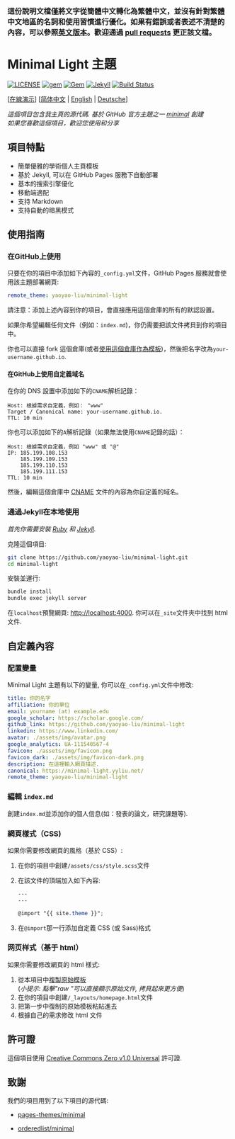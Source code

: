### 這份說明文檔僅將文字從簡體中文轉化為繁體中文，並沒有針對繁體中文地區的名詞和使用習慣進行優化。如果有錯誤或者表述不清楚的內容，可以參照[英文版本](https://github.com/yaoyao-liu/minimal-light/blob/main/README.md)。歡迎通過 [pull requests](https://github.com/yaoyao-liu/minimal-light/pulls) 更正該文檔。

# Minimal Light 主題

[![LICENSE](https://img.shields.io/github/license/yaoyao-liu/minimal-academic?style=flat-square)](https://github.com/yaoyao-liu/minimal-light/blob/master/LICENSE)
[![gem](https://img.shields.io/gem/v/minimal-light?style=flat-square)](https://rubygems.org/gems/minimal-light)
[![Gem](https://img.shields.io/gem/dt/minimal-light?style=flat-square)](https://rubygems.org/gems/minimal-light)
[![Jekyll](https://img.shields.io/badge/jekyll-%3E%3D%203.5-orange.svg?style=flat-square)](https://jekyllrb.com/)
[![Build Status](https://img.shields.io/travis/com/yaoyao-liu/minimal-light?style=flat-square)](https://travis-ci.com/yaoyao-liu/minimal-light)

\[[在線演示](https://minimal-light.yyliu.net/)\] \[[简体中文](https://github.com/yaoyao-liu/minimal-light/blob/master/README_zh_Hans.md) | [English](https://github.com/yaoyao-liu/minimal-light/blob/master/README.md) | [Deutsche](https://github.com/yaoyao-liu/minimal-light/blob/master/README_de.md)\]
 
*這個項目包含我主頁的源代碼. 基於 GitHub 官方主題之一 [minimal](https://github.com/orderedlist/minimal) 創建*
<br>
*如果您喜歡這個項目，歡迎您使用和分享*

## 項目特點

- 簡單優雅的學術個人主頁模板
- 基於 Jekyll, 可以在 GitHub Pages 服務下自動部署
- 基本的搜索引擎優化
- 移動端適配
- 支持 Markdown
- 支持自動的暗黑模式

## 使用指南
### 在GitHub上使用

只要在你的項目中添加如下內容的`_config.yml`文件，GitHub Pages 服務就會使用該主題部署網頁:

```yaml
remote_theme: yaoyao-liu/minimal-light
```
請注意：添加上述內容到你的項目，會直接應用這個倉庫的所有的默認設置。

如果你希望編輯任何文件（例如：`index.md`)，你仍需要把該文件拷貝到你的項目中。

你也可以直接 fork 這個倉庫(或者[使用這個倉庫作為模板](https://docs.github.com/cn/github/creating-cloning-and-archiving-repositories/creating-a-repository-from-a-template))，然後把名字改為`your-username.github.io`.

#### 在GitHub上使用自定義域名

在你的 DNS 設置中添加如下的`CNAME`解析記錄：

```
Host: 根據需求自定義，例如： "www" 
Target / Canonical name: your-username.github.io.
TTL: 10 min
```
你也可以添加如下的`A`解析記錄（如果無法使用`CNAME`記錄的話）：
```
Host: 根據需求自定義，例如 "www" 或 "@"
IP: 185.199.108.153
    185.199.109.153
    185.199.110.153
    185.199.111.153
TTL: 10 min
```
然後，編輯這個倉庫中 [CNAME](./CNAME) 文件的內容為你自定義的域名。

### 通過Jekyll在本地使用

*首先你需要安裝 [Ruby](https://www.ruby-lang.org/en/) 和 [Jekyll](https://jekyllrb.com/).*

克隆這個項目:

```bash
git clone https://github.com/yaoyao-liu/minimal-light.git
cd minimal-light
```
安裝並運行:

```bash
bundle install
bundle exec jekyll server
```
在`localhost`預覽網頁:
<http://localhost:4000>. 
你可以在`_site`文件夾中找到 html 文件.

## 自定義內容

### 配置變量

Minimal Light 主題有以下的變量, 你可以在`_config.yml`文件中修改:

  ```yaml
title: 你的名字
affiliation: 你的單位
email: yourname (at) example.edu
google_scholar: https://scholar.google.com/
github_link: https://github.com/yaoyao-liu/minimal-light
linkedin: https://www.linkedin.com/
avatar: ./assets/img/avatar.png
google_analytics: UA-111540567-4
favicon: ./assets/img/favicon.png
favicon_dark: ./assets/img/favicon-dark.png
description: 在這裡輸入網頁描述.
canonical: https://minimal-light.yyliu.net/
remote_theme: yaoyao-liu/minimal-light
  ```
### 編輯 `index.md`

創建`index.md`並添加你的個人信息(如：發表的論文，研究課題等).

### 網頁樣式（CSS)

如果你需要修改網頁的風格（基於 CSS）:

1. 在你的項目中創建`/assets/css/style.scss`文件
2. 在該文件的頂端加入如下內容:

    ```scss
    ---
    ---

    @import "{{ site.theme }}";
    ```
3. 在`@import`那一行添加自定義 CSS (或 Sass)格式

### 网页样式（基于 html）

如果你需要修改網頁的 html 樣式:

1. 從本項目中[複製原始模板](https://github.com/yaoyao-liu/minimal-light/blob/master/_layouts/homepage.html)<br />(*小提示: 點擊"raw "可以直接顯示原始文件, 拷貝起來更方便*)
2. 在你的項目中創建`/_layouts/homepage.html`文件
3. 把第一步中復制的原始模板粘貼進去
4. 根據自己的需求修改 html 文件

## 許可證

這個項目使用 [Creative Commons Zero v1.0 Universal](https://github.com/yaoyao-liu/minimal-light/blob/master/LICENSE) 許可證.

## 致謝

我們的項目用到了以下項目的源代碼:

* [pages-themes/minimal](https://github.com/pages-themes/minimal)

* [orderedlist/minimal](https://github.com/orderedlist/minimal)
